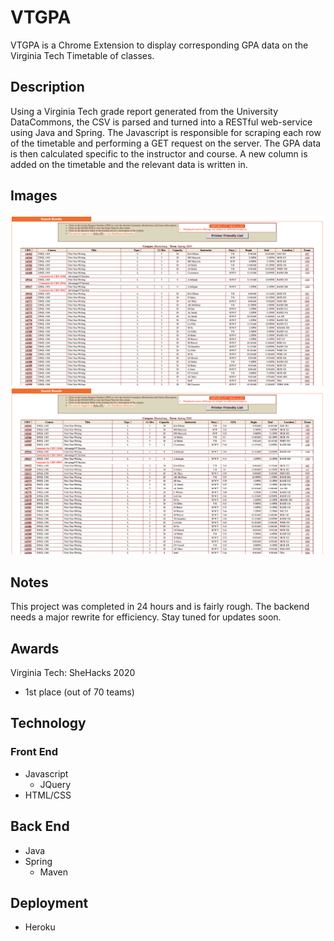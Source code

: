 # VTGPA
VTGPA is a Chrome Extension to display corresponding GPA data on the Virginia Tech Timetable of classes.
## Description
Using a Virginia Tech grade report generated from the University DataCommons, the CSV is parsed and turned into a RESTful web-service using Java and Spring. The Javascript is responsible for scraping each row of the timetable and performing a GET request on the server. The GPA data is then calculated specific to the instructor and course. A new column is added on the timetable and the relevant data is written in.
## Images
![Before](before.png)
![After](after.png)

## Notes
This project was completed in 24 hours and is fairly rough. The backend needs a major rewrite for efficiency. Stay tuned for  updates soon.

## Awards
Virginia Tech: SheHacks 2020
* 1st place (out of 70 teams)

## Technology
### Front End
* Javascript  
  * JQuery  
* HTML/CSS
## Back End
* Java  
* Spring  
   * Maven
## Deployment
* Heroku

 
